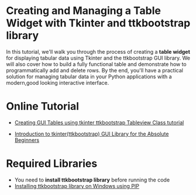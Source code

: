 # Creating and Managing a Table Widget with Tkinter and ttkbootstrap library

In this tutorial, we'll walk you through the process of creating a **table widget** for displaying tabular data using Tkinter and the ttkbootstrap GUI library. We will also cover how to build a fully functional table and demonstrate how to programmatically add and delete rows. By the end, you'll have a practical solution for managing tabular data in your Python applications with a modern,good looking interactive interface.

# Online Tutorial

- [Creating GUI Tables using tkinter ttkbootstrap Tableview Class tutorial](https://www.xanthium.in/create-gui-table-widget-tkinter-using-ttkbootstrap-tableview-class-tutorial)

- [Introduction to tkinter(ttkbootstrap) GUI Library for the Absolute Beginners](https://www.xanthium.in/short-concise-tutorial-python-gui-design-using-tkinter-ttkbootstrap-beginners)


# Required Libraries

- You need to **install ttkbootstrap library** before running the code
- [Installing ttkbootstrap library on Windows using PIP](https://www.youtube.com/watch?v=amsQOwXZvpo)

